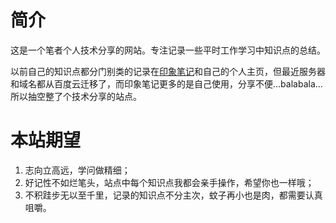 # 简介

这是一个笔者个人技术分享的网站。专注记录一些平时工作学习中知识点的总结。

以前自己的知识点都分门别类的记录在[印象笔记](https://www.yinxiang.com/ "印象笔记")和自己的个人主页，但最近服务器和域名都从百度云迁移了，而印象笔记更多的是自己使用，分享不便...balabala...所以抽空整了个技术分享的站点。


# 本站期望
1. 志向立高远，学问做精细；
2. 好记性不如烂笔头，站点中每个知识点我都会亲手操作，希望你也一样哦；
3. 不积跬步无以至千里，记录的知识点不分主次，蚊子再小也是肉，都需要认真咀嚼。
